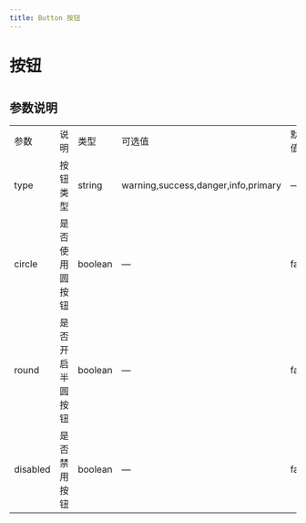 ```yaml
---
title: Button 按钮
---
```


# 按钮 

<ClientOnly>
  <button-demo></button-demo>
</ClientOnly>

#
<h2>参数说明</h2> 
<table width="100%">
    <tr>
        <td width="120">
                参数
        </td>
        <td width="249">
                说明
        </td>
        <td width="120">
                类型
        </td>
        <td width="120">
                可选值
        </td>
        <td width="100">
                默认值
        </td>
    </tr>
    <tr>
        <td>
                type
        </td>
        <td>
                按钮类型
        </td>
        <td>
                string
        </td>
        <td>
                warning,success,danger,info,primary
        </td>
        <td>
               —
        </td>
    </tr>
    <tr>
        <td>
                circle
        </td>
        <td>
                是否使用圆按钮
        </td>
        <td>
                boolean
        </td>
        <td>
                —
        </td>
        <td>
                false
        </td>
    </tr>
    <tr>
        <td>
                round
        </td>
        <td>
                是否开启半圆按钮
        </td>
        <td>
                boolean
        </td>
        <td>
                —
        </td>
        <td>
                false
        </td>
    </tr>
    <tr>
        <td>
                disabled
        </td>
        <td>
                是否禁用按钮
        </td>
        <td>
                boolean
        </td>
        <td>
                —
        </td>
        <td>
                false
        </td>
    </tr>
</table>

